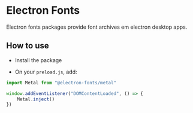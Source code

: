 # Electron Fonts

Electron fonts packages provide font archives em electron desktop apps.

## How to use

* Install the package

* On your `preload.js`, add:

```ts
import Metal from "@electron-fonts/metal"

window.addEventListener("DOMContentLoaded", () => {
    Metal.inject()
})
```